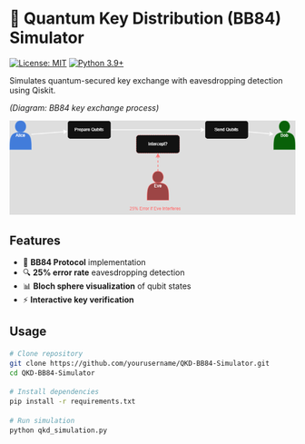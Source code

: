 # 🔐 Quantum Key Distribution (BB84) Simulator

[![License: MIT](https://img.shields.io/badge/License-MIT-yellow.svg)](LICENSE)
[![Python 3.9+](https://img.shields.io/badge/python-3.9+-blue.svg)](https://www.python.org/downloads/)

Simulates quantum-secured key exchange with eavesdropping detection using Qiskit.

*(Diagram: BB84 key exchange process)*

![Bloch Sphere](/assets/protocol.png)


## Features
- 🎯 **BB84 Protocol** implementation
- 🔍 **25% error rate** eavesdropping detection
- 📊 **Bloch sphere visualization** of qubit states
- ⚡ **Interactive key verification**

## Usage
```bash
# Clone repository
git clone https://github.com/yourusername/QKD-BB84-Simulator.git
cd QKD-BB84-Simulator

# Install dependencies
pip install -r requirements.txt

# Run simulation
python qkd_simulation.py
